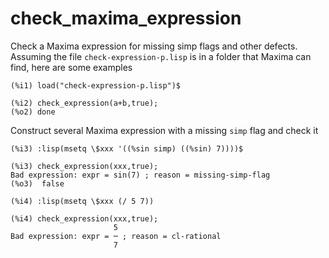 # check_maxima_expression
 Check a Maxima expression for missing simp flags and other defects. Assuming the file `check-expression-p.lisp` is in a folder that Maxima can find, here are some examples

 ```
(%i1) load("check-expression-p.lisp")$

(%i2) check_expression(a+b,true);
(%o2) done

```
Construct several Maxima expression with a missing `simp` flag and check it
```
(%i3) :lisp(msetq \$xxx '((%sin simp) ((%sin) 7))))$

(%i3) check_expression(xxx,true);
Bad expression: expr = sin(7) ; reason = missing-simp-flag
(%o3)  false

(%i4) :lisp(msetq \$xxx (/ 5 7))

(%i4) check_expression(xxx,true);
                       5
Bad expression: expr = ─ ; reason = cl-rational
                       7

```
